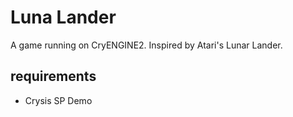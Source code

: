 Luna Lander
===========

A game running on CryENGINE2.
Inspired by Atari's Lunar Lander.

requirements
----------

- Crysis SP Demo
